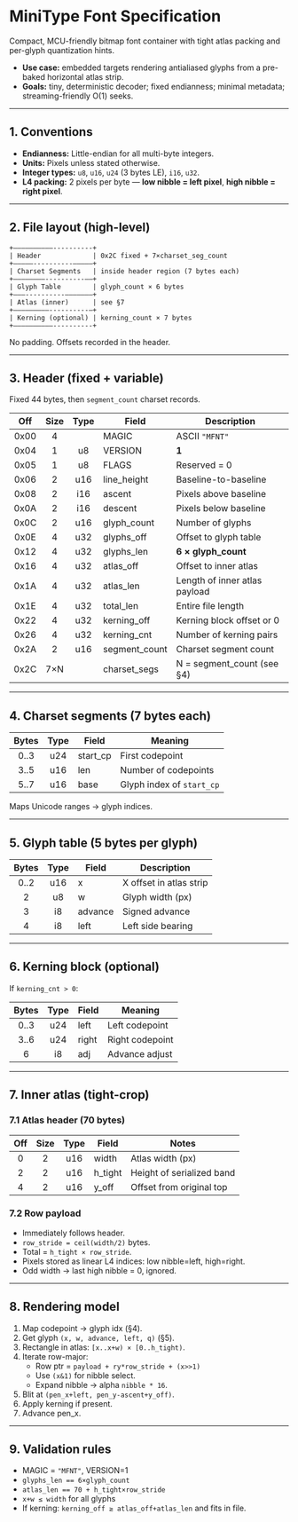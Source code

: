 # MiniType Font Specification

Compact, MCU-friendly bitmap font container with tight atlas packing and per-glyph quantization hints.

- **Use case:** embedded targets rendering antialiased glyphs from a pre-baked horizontal atlas strip.
- **Goals:** tiny, deterministic decoder; fixed endianness; minimal metadata; streaming-friendly O(1) seeks.

---

## 1. Conventions

- **Endianness:** Little-endian for all multi-byte integers.
- **Units:** Pixels unless stated otherwise.
- **Integer types:** `u8`, `u16`, `u24` (3 bytes LE), `i16`, `u32`.
- **L4 packing:** 2 pixels per byte — **low nibble = left pixel**, **high nibble = right pixel**.

---

## 2. File layout (high-level)

```
+––––––––––----------+
| Header             | 0x2C fixed + 7×charset_seg_count
+–––––----------–––––+
| Charset Segments   | inside header region (7 bytes each)
+––––––––----------––+
| Glyph Table        | glyph_count × 6 bytes
+–––----------–––––––+
| Atlas (inner)      | see §7
+–––––––––----------–+
| Kerning (optional) | kerning_count × 7 bytes
+––––––––––----------+
```

No padding. Offsets recorded in the header.

---

## 3. Header (fixed + variable)

Fixed 44 bytes, then `segment_count` charset records.

| Off  | Size | Type | Field         | Description                   |
| :--: | :--: | :--: | ------------- | ----------------------------- |
| 0x00 |  4   |      | MAGIC         | ASCII `"MFNT"`                |
| 0x04 |  1   |  u8  | VERSION       | **1**                         |
| 0x05 |  1   |  u8  | FLAGS         | Reserved = 0                  |
| 0x06 |  2   | u16  | line_height   | Baseline-to-baseline          |
| 0x08 |  2   | i16  | ascent        | Pixels above baseline         |
| 0x0A |  2   | i16  | descent       | Pixels below baseline         |
| 0x0C |  2   | u16  | glyph_count   | Number of glyphs              |
| 0x0E |  4   | u32  | glyphs_off    | Offset to glyph table         |
| 0x12 |  4   | u32  | glyphs_len    | **6 × glyph_count**           |
| 0x16 |  4   | u32  | atlas_off     | Offset to inner atlas         |
| 0x1A |  4   | u32  | atlas_len     | Length of inner atlas payload |
| 0x1E |  4   | u32  | total_len     | Entire file length            |
| 0x22 |  4   | u32  | kerning_off   | Kerning block offset or 0     |
| 0x26 |  4   | u32  | kerning_cnt   | Number of kerning pairs       |
| 0x2A |  2   | u16  | segment_count | Charset segment count         |
| 0x2C | 7×N  |      | charset_segs  | N = segment_count (see §4)    |

---

## 4. Charset segments (7 bytes each)

| Bytes | Type | Field    | Meaning                   |
| :---: | :--: | -------- | ------------------------- |
| 0..3  | u24  | start_cp | First codepoint           |
| 3..5  | u16  | len      | Number of codepoints      |
| 5..7  | u16  | base     | Glyph index of `start_cp` |

Maps Unicode ranges → glyph indices.

---

## 5. Glyph table (5 bytes per glyph)

| Bytes | Type | Field   | Description             |
| :---: | :--: | ------- | ----------------------- |
| 0..2  | u16  | x       | X offset in atlas strip |
|   2   |  u8  | w       | Glyph width (px)        |
|   3   |  i8  | advance | Signed advance          |
|   4   |  i8  | left    | Left side bearing       |

---

## 6. Kerning block (optional)

If `kerning_cnt > 0`:

| Bytes | Type | Field | Meaning         |
| :---: | :--: | ----- | --------------- |
| 0..3  | u24  | left  | Left codepoint  |
| 3..6  | u24  | right | Right codepoint |
|   6   |  i8  | adj   | Advance adjust  |

---

## 7. Inner atlas (tight-crop)

### 7.1 Atlas header (70 bytes)

| Off | Size | Type | Field   | Notes                     |
| :-: | :--: | :--: | ------- | ------------------------- |
|  0  |  2   | u16  | width   | Atlas width (px)          |
|  2  |  2   | u16  | h_tight | Height of serialized band |
|  4  |  2   | u16  | y_off   | Offset from original top  |

### 7.2 Row payload

- Immediately follows header.
- `row_stride = ceil(width/2)` bytes.
- Total = `h_tight × row_stride`.
- Pixels stored as linear L4 indices: low nibble=left, high=right.
- Odd width → last high nibble = 0, ignored.

---

## 8. Rendering model

1. Map codepoint → glyph idx (§4).
2. Get glyph `(x, w, advance, left, q)` (§5).
3. Rectangle in atlas: `[x..x+w) × [0..h_tight)`.
4. Iterate row-major:
   - Row ptr = `payload + ry*row_stride + (x>>1)`
   - Use `(x&1)` for nibble select.
   - Expand nibble → alpha `nibble * 16`.
5. Blit at `(pen_x+left, pen_y-ascent+y_off)`.
6. Apply kerning if present.
7. Advance pen_x.

---

## 9. Validation rules

- MAGIC = `"MFNT"`, VERSION=1
- `glyphs_len == 6×glyph_count`
- `atlas_len == 70 + h_tight×row_stride`
- `x+w ≤ width` for all glyphs
- If kerning: `kerning_off ≥ atlas_off+atlas_len` and fits in file.

